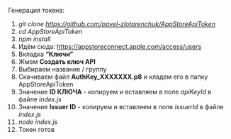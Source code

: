 Генерация токена:
1. <i>git clone https://github.com/pavel-zlotarenchuk/AppStoreApiToken</i>
2. <i>cd AppStoreApiToken</i>
3. <i>npm install</i>
4. Идём сюда: https://appstoreconnect.apple.com/access/users
5. Вкладка <b>“Ключи”</b>
6. Жмем <b>Создать ключ API</b>
7. Выбираем название / группу
8. Скачиваем файл <b>AuthKey_XXXXXXX.p8</b> и кладем его в папку AppStoreApiToken
9. Значение <b>ID КЛЮЧА</b> - копируем и вставляем в поле <i>apiKeyId</i> в файле <i>index.js</i>
10. Значение <b>Issuer ID</b> - копируем и вставляем в поле <i>issuerId</i> в файле <i>index.js</i>
11. <i>node index.js</i>
12. Токен готов
